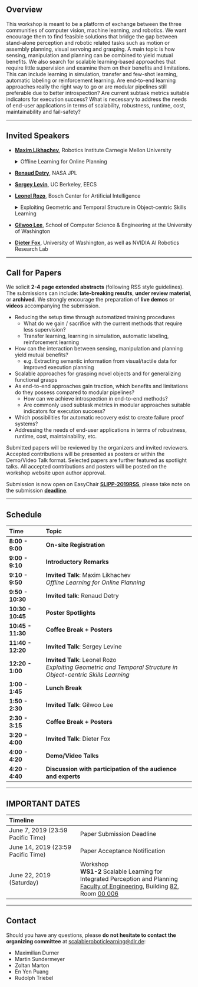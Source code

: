 ## Overview
This workshop is meant to be a platform of exchange between the three communities of computer vision, machine learning, and robotics. We want encourage them to find feasible solutions that bridge the gap between stand-alone  perception and robotic related tasks such as motion or assembly planning, visual servoing  and grasping. A main topic is how sensing, manipulation and planning  can be combined to yield mutual benefits. We also search for scalable  learning-based approaches that require little supervision and examine them on their benefits and limitations. This can include learning in simulation, transfer and few-shot learning, automatic labeling or reinforcement learning. Are end-to-end learning  approaches really the right way to go or are modular pipelines still preferable due to better introspection? Are current subtask metrics suitable indicators for execution success? What is necessary to address the  needs of end-user applications in terms of scalability, robustness, runtime, cost,  maintainability and fail-safety? 

---

## Invited Speakers
* [__Maxim Likhachev__](http://www.cs.cmu.edu/~maxim/), Robotics Institute Carnegie Mellon University
  <details>
    <summary>Offline Learning for Online Planning</summary>
  
    In manufacturing and automation settings, robots often have to perform complex yet repetitive manipulation tasks. Furthermore, in many cases, for example, a robot operating at a moving conveyor, robots have very limited time to decide what action to execute next and how to do it, independently of the complexity of a planning problem. In this talk, I will describe some of our research efforts towards the use of offline learning to ensure that online planning is fast and robust enough for such problems. Specifically, in the first part of the talk, I will present an offline pre-processing method that provides a provably constant-time online planning for repetitive planning tasks in static environments. In the second part of the talk, I will describe our approach to learning from offline simulation-based planning for online decision-making under significant uncertainty in the model and environment. I will use mobile manipulation tasks to illustrate the described approaches.
    
  </details>

* [__Renaud Detry__](https://www-robotics.jpl.nasa.gov/people/Renaud_Detry/), NASA JPL
  
* [__Sergey Levin__](https://people.eecs.berkeley.edu/~svlevine/), UC Berkeley, EECS
  
* [__Leonel Rozo__](http://leonelrozo.weebly.com/), Bosch Center for Artificial Intelligence
  <details>
    <summary>Exploiting Geometric and Temporal Structure in Object-centric Skills Learning</summary>
  </details>
  
* [__Gilwoo Lee__](https://gilwoolee.github.io/), School of Computer Science & Engineering at the University of Washington
  
* [__Dieter Fox__](https://homes.cs.washington.edu/~fox/), University of Washington, as well as NVIDIA AI Robotics Research Lab

---

## Call for Papers
We solicit __2-4 page extended abstracts__ (following RSS style guidelines). The submissions can include: __late-breaking results__, __under review material__, or __archived__. We strongly encourage the preparation of __live demos__ or __videos__ accompanying the submission.

* Reducing the setup time through automatized training procedures
  * What do we gain / sacrifice with the current methods that require less supervision?
  * Transfer learning, learning in simulation, automatic labeling, reinforcement learning
* How can the interaction between sensing, manipulation and planning yield mutual benefits?
  * e.g. Extracting semantic information from visual/tactile data for improved execution planning
* Scalable approaches for grasping novel objects and for generalizing functional grasps
* As end-to-end approaches gain traction, which benefits and limitations do they possess compared to modular pipelines?
  * How can we achieve introspection in end-to-end methods?
  * Are commonly used subtask metrics in modular approaches suitable indicators for execution success?
* Which possibilities for automatic recovery exist to create failure proof systems?
* Addressing the needs of end-user applications in terms of robustness, runtime, cost, maintainability, etc.

Submitted papers will be reviewed by the organizers and invited reviewers. Accepted contributions will be presented as posters or within the Demo/Video Talk format. Selected papers are further featured as spotlight talks. All accepted contributions and posters will be posted on the workshop website upon author approval.

Submission is now open on EasyChair [__SLIPP-2019RSS__](https://easychair.org/my/conference?conf=slipp2019rss), please take note on the submission [__deadline__](https://scalableroboticlearning.github.io/#important-dates).

---

## Schedule

| Time  | Topic |
| :------------- | :------------- |
| __8:00 - 9:00__ | __On-site Registration__ |
| __9:00 - 9:10__ | __Introductory Remarks__ |
| __9:10 - 9:50__ | __Invited Talk__: Maxim Likhachev <br> *Offline Learning for Online Planning*|
| __9:50 - 10:30__ | __Invited talk__: Renaud Detry |
| __10:30 - 10:45__ | __Poster Spotlights__ |
| __10:45 - 11:30__ | __Coffee Break + Posters__ |
| __11:40 - 12:20__ | __Invited Talk__: Sergey Levine |
| __12:20 - 1:00__ | __Invited Talk__: Leonel Rozo <br> *Exploiting Geometric and Temporal Structure in Object-centric Skills Learning*|
| __1:00 - 1:45__ | __Lunch Break__ |
| __1:50 - 2:30__ | __Invited Talk__: Gilwoo Lee |
| __2:30 - 3:15__ | __Coffee Break + Posters__ |
| __3:20 - 4:00__ | __Invited Talk__: Dieter Fox |
| __4:00 - 4:20__ | __Demo/Video Talks__ |
| __4:20 - 4:40__ | __Discussion with participation of the audience and experts__ |

---

## IMPORTANT DATES

| Timeline |  |
| :------------- | :------------- |
| June 7, 2019 (23:59  Pacific Time) | Paper Submission Deadline |
| June 14, 2019 (23:59 Pacific Time) | Paper Acceptance Notification |
| June 22, 2019 (Saturday) | Workshop <br> __WS1-2__ Scalable Learning for Integrated Perception and Planning <br> 	[Faculty of Engineering](https://goo.gl/maps/2iwdEFKUh1m), Building [82](http://www.roboticsconference.org/docs/workshops.pdf), Room [00 006](http://www.roboticsconference.org/program/workshops/bd82/)

---

## Contact

Should you have any questions, please __do not hesitate to contact the organizing committee__ at <scalableroboticlearning@dlr.de>:
* Maximilian Durner
* Martin Sundermeyer
* Zoltan Marton
* En Yen Puang
* Rudolph Triebel
